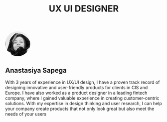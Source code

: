 <html lang="en">
<head>
<meta charset="UTF-8">
</head>
<body>
<header>
<h1 style="text-align:center;">UX UI DESIGNER</h1>
</header>
<main>
<img src="https://github.com/Sapega-an/folio.github.io/blob/ec67087df5857dd4d5c70cf76b776192eca8b77b/Screenshot_1.png" alt="Мое фото" style="border-radius: 50%; height: 80px; width: 80px;">
<h2>Anastasiya Sapega</h2>
<p> With 3 years of experience in UX/UI design, I have a proven track record of designing innovative and user-friendly products for clients in CIS and Europe. I have also worked as a product designer in a leading fintech company, where I gained valuable experience in creating customer-centric solutions. With my expertise in design thinking and user research, I can help your company create products that not only look great but also meet the needs of your users </p>
</main>
</body>
</html>
